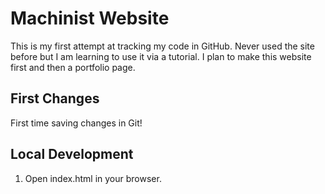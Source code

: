 # Machinist Website

This is my first attempt at tracking my code in GitHub. Never used the site before but I am learning to use it via a tutorial.
I plan to make this website first and then a portfolio page.

## First Changes

First time saving changes in Git!

## Local Development

1. Open index.html in your browser.